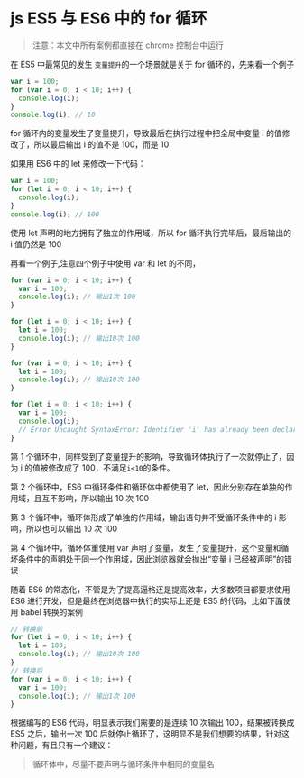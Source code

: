 <!-- Date: 2018-06-19 02:06:51 -->

# js ES5 与 ES6 中的 for 循环

> 注意：本文中所有案例都直接在 chrome 控制台中运行

在 ES5 中最常见的发生 `变量提升`的一个场景就是关于 for 循环的，先来看一个例子

```js
var i = 100;
for (var i = 0; i < 10; i++) {
  console.log(i);
}
console.log(i); // 10
```

for 循环内的变量发生了变量提升，导致最后在执行过程中把全局中变量 i 的值修改了，所以最后输出
i 的值不是 100，而是 10

如果用 ES6 中的 let 来修改一下代码：

```js
var i = 100;
for (let i = 0; i < 10; i++) {
  console.log(i);
}
console.log(i); // 100
```

使用 let 声明的地方拥有了独立的作用域，所以 for 循环执行完毕后，最后输出的 i 值仍然是 100

再看一个例子,注意四个例子中使用 var 和 let 的不同，

```js
for (var i = 0; i < 10; i++) {
  var i = 100;
  console.log(i); // 输出1次 100
}

for (let i = 0; i < 10; i++) {
  let i = 100;
  console.log(i); // 输出10次 100
}

for (var i = 0; i < 10; i++) {
  let i = 100;
  console.log(i); // 输出10次 100
}

for (let i = 0; i < 10; i++) {
  var i = 100;
  console.log(i);
  // Error Uncaught SyntaxError: Identifier 'i' has already been declared
}
```

第 1 个循环中，同样受到了变量提升的影响，导致循环体执行了一次就停止了，因为 i 的值被修改成了 100，不满足`i<10`的条件。

第 2 个循环中，ES6 中循环条件和循环体中都使用了 let，因此分别存在单独的作用域，且互不影响，所以输出 10 次 100

第 3 个循环中，循环体形成了单独的作用域，输出语句并不受循环条件中的 i 影响，所以也可以输出 10 次 100

第 4 个循环中，循环体重使用 var 声明了变量，发生了变量提升，这个变量和循坏条件中的声明处于同一个作用域，因此浏览器就会抛出“变量 i 已经被声明”的错误

随着 ES6 的常态化，不管是为了提高逼格还是提高效率，大多数项目都要求使用 ES6 进行开发，但是最终在浏览器中执行的实际上还是 ES5 的代码，比如下面使用 babel 转换的案例

```js
// 转换前
for (let i = 0; i < 10; i++) {
  let i = 100;
  console.log(i); // 输出10次 100
}
// 转换后
for (var i = 0; i < 10; i++) {
  var i = 100;
  console.log(i); // 输出1次 100
}
```

根据编写的 ES6 代码，明显表示我们需要的是连续 10 次输出 100，结果被转换成 ES5 之后，输出一次 100 后就停止循环了，这明显不是我们想要的结果，针对这种问题，有且只有一个建议：

> 循环体中，尽量不要声明与循环条件中相同的变量名
